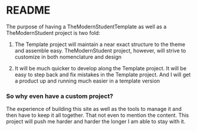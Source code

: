 # README

The purpose of having a TheModernStudentTemplate as well as a TheModernStudent project is two fold:

1. The Template project will maintain a near exact structure to the theme and assemble easy. TheModernStudent project, however, will strive to customize in both nomenclature and design

2. It will be much quicker to develop along the Template project. It will be easy to step back and fix mistakes in the Template project. And I will get a product up and running much easier in a template version

### So why even have a custom project?

The experience of building this site as well as the tools to manage it and then have to keep it all together. That not even to mention the content.
This project will push me harder and harder the longer I am able to stay with it.